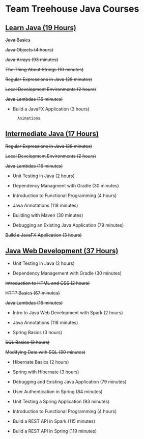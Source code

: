 # **Team Treehouse Java Courses**

## **[Learn Java (19 Hours)](https://teamtreehouse.com/tracks/learn-java)**

~~Java Basics~~

~~Java Objects (4 hours)~~

~~Java Arrays (93 minutes)~~

~~The Thing About Strings (10 minutes)~~

~~Regular Expressions in Java (28 minutes)~~

~~Local Development Environments (2 hours)~~

~~Java Lambdas (16 minutes)~~

- Build a JavaFX Application (3 hours)

        Animations

## **[Intermediate Java (17 Hours)](https://teamtreehouse.com/tracks/intermediate-java)**

~~Regular Expressions in Java (28 minutes)~~

~~Local Development Environments (2 hours)~~

~~Java Lambdas (16 minutes)~~

- Unit Testing in Java (2 hours)

- Dependency Managment with Gradle (30 minutes)

- Introduction to Functional Programming (4 hours)

- Java Annotations (118 minutes)

- Building with Maven (30 minutes)

- Debugging an Existing Java Application (79 minutes)

~~Build a JavaFX Application (3 hours)~~

## **[Java Web Development (37 Hours)](https://teamtreehouse.com/tracks/java-web-development)**

- Unit Testing in Java (2 hours)

- Dependency Management with Gradle (30 minutes)

~~Introduction to HTML and CSS (2 hours)~~

~~HTTP Basics (67 minutes)~~

~~Java Lambdas (16 minutes)~~

- Intro to Java Web Development with Spark (2 hours)

- Java Annotations (118 minutes)

- Spring Basics (3 hours)

~~SQL Basics (2 hours)~~

~~Modifying Data with SQL (80 minutes)~~

- Hibernate Basics (2 hours)

- Spring with Hibernate (3 hours)

- Debugging and Existing Java Application (79 minutes)

- User Authentication in Spring (84 minutes)

- Unit Testing a Spring Application (93 minutes)

- Introduction to Functional Programming (4 hours)

- Build a REST API in Spark (115 minutes)

- Build a REST API in Spring (119 minutes)